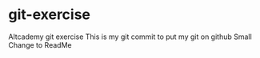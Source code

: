 # git-exercise
Altcademy git exercise
This is my git commit to put my git on github
Small Change to ReadMe